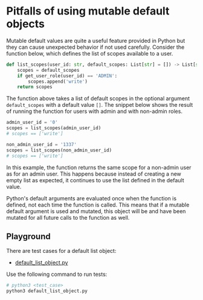 # Pitfalls of using mutable default objects

Mutable default values are quite a useful feature provided in Python but they can cause unexpected behavior if not used carefully. Consider the function below, which defines the list of scopes available to a user.

```python
def list_scopes(user_id: str, default_scopes: List[str] = []) -> List[str]:
    scopes = default_scopes
    if get_user_role(user_id) == 'ADMIN':
        scopes.append('write')
    return scopes
```

The function above takes a list of default scopes in the optional argument `default_scopes` with a default value `[]`. The snippet below shows the result of running the function for users with admin and with non-admin roles.

```python
admin_user_id = '0'
scopes = list_scopes(admin_user_id)
# scopes == ['write']

non_admin_user_id = '1337'
scopes = list_scopes(non_admin_user_id)
# scopes == ['write']
```

In this example, the function returns the same scope for a non-admin user as for an admin user. This happens because instead of creating a new empty list as expected, it continues to use the list defined in the default value.

Python's default arguments are evaluated once when the function is defined, not each time the function is called. This means that if a mutable default argument is used and mutated, this object will be and have been mutated for all future calls to the function as well.

## Playground

There are test cases for a default list object:

- [default_list_object.py](./default_list_object.py)

Use the following command to run tests:

```bash
# python3 <test_case>
python3 default_list_object.py
```
